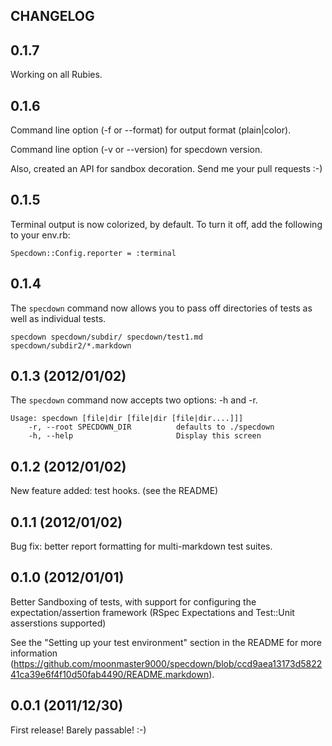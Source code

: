 ## CHANGELOG

## 0.1.7

Working on all Rubies.

## 0.1.6

Command line option (-f or --format) for output format (plain|color).

Command line option (-v or --version) for specdown version.

Also, created an API for sandbox decoration. Send me your pull requests :-)

## 0.1.5

Terminal output is now colorized, by default. To turn it off, add the following to your env.rb:

    Specdown::Config.reporter = :terminal

## 0.1.4

The `specdown` command now allows you to pass off directories of tests as well as individual tests.

    specdown specdown/subdir/ specdown/test1.md specdown/subdir2/*.markdown

## 0.1.3 (2012/01/02)

The `specdown` command now accepts two options: -h and -r. 

    Usage: specdown [file|dir [file|dir [file|dir....]]]
        -r, --root SPECDOWN_DIR          defaults to ./specdown
        -h, --help                       Display this screen

## 0.1.2 (2012/01/02)

New feature added: test hooks. (see the README)

## 0.1.1 (2012/01/02)

Bug fix: better report formatting for multi-markdown test suites.

## 0.1.0 (2012/01/01)

Better Sandboxing of tests, with support for configuring the expectation/assertion framework (RSpec Expectations and Test::Unit asserstions supported)

See the "Setting up your test environment" section in the README for more information (https://github.com/moonmaster9000/specdown/blob/ccd9aea13173d582241ca39e6f4f10d50fab4490/README.markdown).

## 0.0.1 (2011/12/30)

First release! Barely passable! :-)
